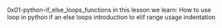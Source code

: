 0x01-python-if_else_loops_functions
in this lesson we learn:
How to use loop in python 
if an else loops
introduction to elif
range usage
indentation
